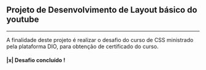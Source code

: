 ## Projeto de Desenvolvimento de Layout básico do youtube
----

A finalidade deste projeto é realizar o desafio do curso de CSS ministrado pela plataforma DIO, para obtenção de certificado do curso.

#### |x| Desafio concluído !
